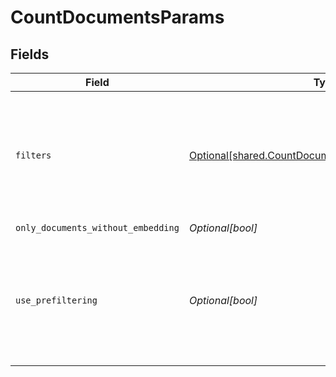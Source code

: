 # CountDocumentsParams


## Fields

| Field                                                                                                                                                    | Type                                                                                                                                                     | Required                                                                                                                                                 | Description                                                                                                                                              |
| -------------------------------------------------------------------------------------------------------------------------------------------------------- | -------------------------------------------------------------------------------------------------------------------------------------------------------- | -------------------------------------------------------------------------------------------------------------------------------------------------------- | -------------------------------------------------------------------------------------------------------------------------------------------------------- |
| `filters`                                                                                                                                                | [Optional[shared.CountDocumentsParamsHaystackFilters]](undefined/models/shared/countdocumentsparamshaystackfilters.md)                                   | :heavy_minus_sign:                                                                                                                                       | Filters you can use to narrow down the search. For more information, see [metadata filtering](https://docs.haystack.deepset.ai/docs/metadata-filtering). |
| `only_documents_without_embedding`                                                                                                                       | *Optional[bool]*                                                                                                                                         | :heavy_minus_sign:                                                                                                                                       | N/A                                                                                                                                                      |
| `use_prefiltering`                                                                                                                                       | *Optional[bool]*                                                                                                                                         | :heavy_minus_sign:                                                                                                                                       | Specifies if documents should be prefiltered in the document store instead of within the retriever.                                                      |